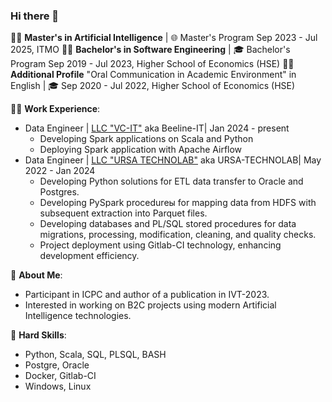 ### Hi there 👋

<!--
**VorkhlikAS/VorkhlikAS** is a ✨ _special_ ✨ repository because its `README.md` (this file) appears on your GitHub profile.

Here are some ideas to get you started:

- 🔭 I’m currently working on ...
- 🌱 I’m currently learning ...
- 👯 I’m looking to collaborate on ...
- 🤔 I’m looking for help with ...
- 💬 Ask me about ...
- 📫 How to reach me: ...
- 😄 Pronouns: ...
- ⚡ Fun fact: ...
-->


👨‍🎓 **Master's in Artificial Intelligence** | 🌐 Master's Program Sep 2023 - Jul 2025, ITMO
👨‍🎓 **Bachelor's in Software Engineering** | 🎓 Bachelor's Program Sep 2019 - Jul 2023, Higher School of Economics (HSE)
👨‍🎓 **Additional Profile** "Oral Communication in Academic Environment" in English | 🎓 Sep 2020 - Jul 2022, Higher School of Economics (HSE)

👨‍💻 **Work Experience**:
- Data Engineer | [LLC "VC-IT"](https://vcomit.ru/) aka Beeline-IT| Jan 2024 - present
  - Developing Spark applications on Scala and Python
  - Deploying Spark application with Apache Airflow
- Data Engineer | [LLC "URSA TECHNOLAB"](https://ursalab.ru/) aka URSA-TECHNOLAB| May 2022 - Jan 2024
  - Developing Python solutions for ETL data transfer to Oracle and Postgres.
  - Developing PySpark procedureы for mapping data from HDFS with subsequent extraction into Parquet files.
  - Developing databases and PL/SQL stored procedures for data migrations, processing, modification, cleaning, and quality checks.
  - Project deployment using Gitlab-CI technology, enhancing development efficiency.

📄 **About Me**:
- Participant in ICPC and author of a publication in IVT-2023.
- Interested in working on B2C projects using modern Artificial Intelligence technologies.

🚀 **Hard Skills**:
- Python, Scala, SQL, PLSQL, BASH
- Postgre, Oracle
- Docker, Gitlab-CI
- Windows, Linux
